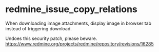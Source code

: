 # redmine_issue_copy_relations

When downloading image attachments, display image in browser tab instead of triggering download.

Undoes this security patch, please beware. https://www.redmine.org/projects/redmine/repository/revisions/16285
